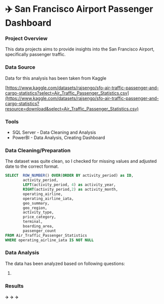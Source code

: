 # ✈️ San Francisco Airport Passenger Dashboard
### Project Overview
This data projects aims to provide insights into the San Francisco Airport, specifically passenger traffic.


### Data Source

Data for this analysis has been taken from Kaggle 

[https://www.kaggle.com/datasets/rajsengo/sfo-air-traffic-passenger-and-cargo-statistics?select=Air_Traffic_Passenger_Statistics.csv](https://www.kaggle.com/datasets/rajsengo/sfo-air-traffic-passenger-and-cargo-statistics?resource=download&select=Air_Traffic_Passenger_Statistics.csv)


### Tools

- SQL Server - Data Cleaning and Analysis
- PowerBI - Data Analysis, Creating Dashboard


### Data Cleaning/Preparation

The dataset was quite clean, so I checked for missing values and adjusted date to the correct format.

```sql
SELECT  ROW_NUMBER() OVER(ORDER BY activity_period) as ID,
		activity_period,
		LEFT(activity_period, 4) as activity_year, 
		RIGHT(activity_period,2) as activity_month,
		operating_airline, 
		operating_airline_iata, 
		geo_summary, 
		geo_region, 
		activity_type, 
		price_category, 
		terminal, 
		boarding_area, 
		passenger_count
FROM Air_Traffic_Passenger_Statistics
WHERE operating_airline_iata IS NOT NULL


```

### Data Analysis

The data has been analyzed based on following questions:

1. 

### Results







✈️ ✈️ ✈️

